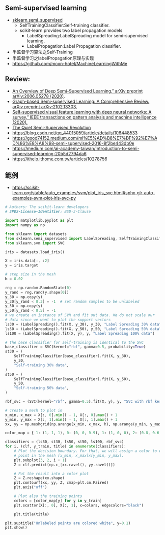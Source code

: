 ## Semi-supervised learning
- [sklearn.semi_supervised](https://scikit-learn.org/stable/api/sklearn.semi_supervised.html#module-sklearn.semi_supervised)
  - SelfTrainingClassifier:Self-training classifier.
  - scikit-learn provides two label propagation models
    - LabelSpreading:LabelSpreading model for semi-supervised learning.
    - LabelPropagation:Label Propagation classifier.
- 半监督学习算法之Self-Training
- 半监督学习之labelPropagation原理与实现
- https://github.com/moon-hotel/MachineLearningWithMe

## Review:
- [An Overview of Deep Semi-Supervised Learning.” arXiv preprint arXiv:2006.05278 (2020)](https://arxiv.org/abs/2006.05278).
- [Graph-based Semi-supervised Learning: A Comprehensive Review. arXiv preprint arXiv:2102.13303.](https://arxiv.org/abs/2102.13303)
- [Self-supervised visual feature learning with deep neural networks: A survey.” IEEE transactions on pattern analysis and machine intelligence (2020).](https://arxiv.org/abs/1902.06162)
- [The Quiet Semi-Supervised Revolution]()
- https://blog.csdn.net/qq_44015059/article/details/106448533
- https://good74152.medium.com/ml%E5%AD%B8%E7%BF%92%E7%AD%86%E8%A8%98-semi-supervised-2016-8f2be443db0e
- https://medium.com/ai-academy-taiwan/introduction-to-semi-supervised-learning-20b5d2794da6
- https://ithelp.ithome.com.tw/articles/10278756

## 範例
- https://scikit-learn.org/stable/auto_examples/svm/plot_iris_svc.html#sphx-glr-auto-examples-svm-plot-iris-svc-py
```python
# Authors: The scikit-learn developers
# SPDX-License-Identifier: BSD-3-Clause

import matplotlib.pyplot as plt
import numpy as np

from sklearn import datasets
from sklearn.semi_supervised import LabelSpreading, SelfTrainingClassifier
from sklearn.svm import SVC

iris = datasets.load_iris()

X = iris.data[:, :2]
y = iris.target

# step size in the mesh
h = 0.02

rng = np.random.RandomState(0)
y_rand = rng.rand(y.shape[0])
y_30 = np.copy(y)
y_30[y_rand < 0.3] = -1  # set random samples to be unlabeled
y_50 = np.copy(y)
y_50[y_rand < 0.5] = -1
# we create an instance of SVM and fit out data. We do not scale our
# data since we want to plot the support vectors
ls30 = (LabelSpreading().fit(X, y_30), y_30, "Label Spreading 30% data")
ls50 = (LabelSpreading().fit(X, y_50), y_50, "Label Spreading 50% data")
ls100 = (LabelSpreading().fit(X, y), y, "Label Spreading 100% data")

# the base classifier for self-training is identical to the SVC
base_classifier = SVC(kernel="rbf", gamma=0.5, probability=True)
st30 = (
    SelfTrainingClassifier(base_classifier).fit(X, y_30),
    y_30,
    "Self-training 30% data",
)
st50 = (
    SelfTrainingClassifier(base_classifier).fit(X, y_50),
    y_50,
    "Self-training 50% data",
)

rbf_svc = (SVC(kernel="rbf", gamma=0.5).fit(X, y), y, "SVC with rbf kernel")

# create a mesh to plot in
x_min, x_max = X[:, 0].min() - 1, X[:, 0].max() + 1
y_min, y_max = X[:, 1].min() - 1, X[:, 1].max() + 1
xx, yy = np.meshgrid(np.arange(x_min, x_max, h), np.arange(y_min, y_max, h))

color_map = {-1: (1, 1, 1), 0: (0, 0, 0.9), 1: (1, 0, 0), 2: (0.8, 0.6, 0)}

classifiers = (ls30, st30, ls50, st50, ls100, rbf_svc)
for i, (clf, y_train, title) in enumerate(classifiers):
    # Plot the decision boundary. For that, we will assign a color to each
    # point in the mesh [x_min, x_max]x[y_min, y_max].
    plt.subplot(3, 2, i + 1)
    Z = clf.predict(np.c_[xx.ravel(), yy.ravel()])

    # Put the result into a color plot
    Z = Z.reshape(xx.shape)
    plt.contourf(xx, yy, Z, cmap=plt.cm.Paired)
    plt.axis("off")

    # Plot also the training points
    colors = [color_map[y] for y in y_train]
    plt.scatter(X[:, 0], X[:, 1], c=colors, edgecolors="black")

    plt.title(title)

plt.suptitle("Unlabeled points are colored white", y=0.1)
plt.show()
```

